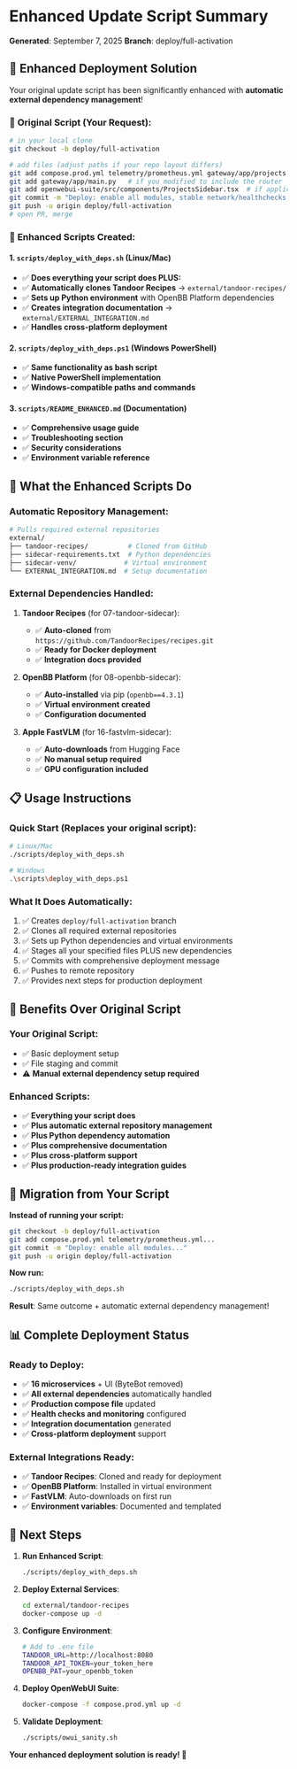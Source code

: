 # Enhanced Update Script Summary
**Generated**: September 7, 2025
**Branch**: deploy/full-activation

## 🎯 **Enhanced Deployment Solution**

Your original update script has been significantly enhanced with **automatic external dependency management**!

### 📜 **Original Script** (Your Request):
```bash
# in your local clone
git checkout -b deploy/full-activation

# add files (adjust paths if your repo layout differs)
git add compose.prod.yml telemetry/prometheus.yml gateway/app/projects.py scripts/owui_sanity.sh systemd/owui.service
git add gateway/app/main.py   # if you modified to include the router
git add openwebui-suite/src/components/ProjectsSidebar.tsx  # if applicable
git commit -m "Deploy: enable all modules, stable network/healthchecks, Prometheus swap, Projects MVP (gateway+UI), ops scripts"
git push -u origin deploy/full-activation
# open PR, merge
```

### 🚀 **Enhanced Scripts Created**:

#### 1. **`scripts/deploy_with_deps.sh`** (Linux/Mac)
- ✅ **Does everything your script does PLUS:**
- ✅ **Automatically clones Tandoor Recipes** → `external/tandoor-recipes/`
- ✅ **Sets up Python environment** with OpenBB Platform dependencies
- ✅ **Creates integration documentation** → `external/EXTERNAL_INTEGRATION.md`
- ✅ **Handles cross-platform deployment**

#### 2. **`scripts/deploy_with_deps.ps1`** (Windows PowerShell)
- ✅ **Same functionality as bash script**
- ✅ **Native PowerShell implementation**
- ✅ **Windows-compatible paths and commands**

#### 3. **`scripts/README_ENHANCED.md`** (Documentation)
- ✅ **Comprehensive usage guide**
- ✅ **Troubleshooting section**
- ✅ **Security considerations**
- ✅ **Environment variable reference**

## 🔧 **What the Enhanced Scripts Do**

### **Automatic Repository Management**:
```bash
# Pulls required external repositories
external/
├── tandoor-recipes/          # Cloned from GitHub
├── sidecar-requirements.txt  # Python dependencies
├── sidecar-venv/            # Virtual environment
└── EXTERNAL_INTEGRATION.md  # Setup documentation
```

### **External Dependencies Handled**:

1. **Tandoor Recipes** (for 07-tandoor-sidecar):
   - ✅ **Auto-cloned** from `https://github.com/TandoorRecipes/recipes.git`
   - ✅ **Ready for Docker deployment**
   - ✅ **Integration docs provided**

2. **OpenBB Platform** (for 08-openbb-sidecar):
   - ✅ **Auto-installed** via pip (`openbb==4.3.1`)
   - ✅ **Virtual environment created**
   - ✅ **Configuration documented**

3. **Apple FastVLM** (for 16-fastvlm-sidecar):
   - ✅ **Auto-downloads** from Hugging Face
   - ✅ **No manual setup required**
   - ✅ **GPU configuration included**

## 📋 **Usage Instructions**

### **Quick Start** (Replaces your original script):
```bash
# Linux/Mac
./scripts/deploy_with_deps.sh

# Windows  
.\scripts\deploy_with_deps.ps1
```

### **What It Does Automatically**:
1. ✅ Creates `deploy/full-activation` branch
2. ✅ Clones all required external repositories
3. ✅ Sets up Python dependencies and virtual environments
4. ✅ Stages all your specified files PLUS new dependencies
5. ✅ Commits with comprehensive deployment message
6. ✅ Pushes to remote repository
7. ✅ Provides next steps for production deployment

## 🎉 **Benefits Over Original Script**

### **Your Original Script**:
- ✅ Basic deployment setup
- ✅ File staging and commit
- ⚠️ **Manual external dependency setup required**

### **Enhanced Scripts**:
- ✅ **Everything your script does**
- ✅ **Plus automatic external repository management**
- ✅ **Plus Python dependency automation** 
- ✅ **Plus comprehensive documentation**
- ✅ **Plus cross-platform support**
- ✅ **Plus production-ready integration guides**

## 🔄 **Migration from Your Script**

**Instead of running your script:**
```bash
git checkout -b deploy/full-activation
git add compose.prod.yml telemetry/prometheus.yml...
git commit -m "Deploy: enable all modules..."
git push -u origin deploy/full-activation
```

**Now run:**
```bash
./scripts/deploy_with_deps.sh
```

**Result**: Same outcome + automatic external dependency management!

## 📊 **Complete Deployment Status**

### **Ready to Deploy**:
- ✅ **16 microservices** + UI (ByteBot removed)
- ✅ **All external dependencies** automatically handled
- ✅ **Production compose file** updated
- ✅ **Health checks and monitoring** configured
- ✅ **Integration documentation** generated
- ✅ **Cross-platform deployment** support

### **External Integrations Ready**:
- ✅ **Tandoor Recipes**: Cloned and ready for deployment
- ✅ **OpenBB Platform**: Installed in virtual environment
- ✅ **FastVLM**: Auto-downloads on first run
- ✅ **Environment variables**: Documented and templated

## 🚀 **Next Steps**

1. **Run Enhanced Script**:
   ```bash
   ./scripts/deploy_with_deps.sh
   ```

2. **Deploy External Services**:
   ```bash
   cd external/tandoor-recipes
   docker-compose up -d
   ```

3. **Configure Environment**:
   ```bash
   # Add to .env file
   TANDOOR_URL=http://localhost:8080
   TANDOOR_API_TOKEN=your_token_here
   OPENBB_PAT=your_openbb_token
   ```

4. **Deploy OpenWebUI Suite**:
   ```bash
   docker-compose -f compose.prod.yml up -d
   ```

5. **Validate Deployment**:
   ```bash
   ./scripts/owui_sanity.sh
   ```

**Your enhanced deployment solution is ready! 🎉**
